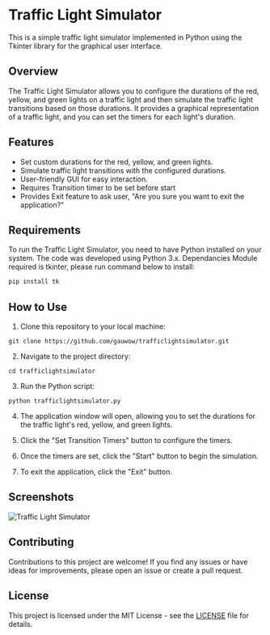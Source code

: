 # Traffic Light Simulator

This is a simple traffic light simulator implemented in Python using the Tkinter library for the graphical user interface.

## Overview

The Traffic Light Simulator allows you to configure the durations of the red, yellow, and green lights on a traffic light and then simulate the traffic light transitions based on those durations. It provides a graphical representation of a traffic light, and you can set the timers for each light's duration.

## Features

- Set custom durations for the red, yellow, and green lights.
- Simulate traffic light transitions with the configured durations.
- User-friendly GUI for easy interaction.
- Requires Transition timer to be set before start
- Provides Exit feature to ask user, "Are you sure you want to exit the application?"

## Requirements

To run the Traffic Light Simulator, you need to have Python installed on your system. The code was developed using Python 3.x.
Dependancies Module required is tkinter, please run command below to install:

```bash
pip install tk
```

## How to Use

1. Clone this repository to your local machine:

```git clone https://github.com/gauwow/trafficlightsimulator.git```


2. Navigate to the project directory:

```cd trafficlightsimulator```


3. Run the Python script:

```python trafficlightsimulator.py```


4. The application window will open, allowing you to set the durations for the traffic light's red, yellow, and green lights.

5. Click the "Set Transition Timers" button to configure the timers.

6. Once the timers are set, click the "Start" button to begin the simulation.

7. To exit the application, click the "Exit" button.

## Screenshots

![Traffic Light Simulator](trafficsimulator.png)

## Contributing

Contributions to this project are welcome! If you find any issues or have ideas for improvements, please open an issue or create a pull request.

## License

This project is licensed under the MIT License - see the [LICENSE](LICENSE) file for details.


